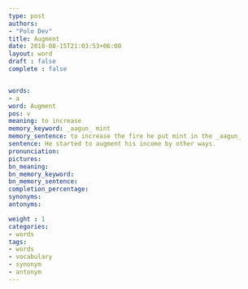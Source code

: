 ```yaml
---
type: post
authors:
- "Polo Dev"
title: Augment
date: 2018-08-15T21:03:53+06:00
layout: word
draft : false
complete : false


words:
- a
word: Augment
pos: v
meaning: to increase
memory_keyword: _aagun_ mint
memory_sentence: to increase the fire he put mint in the _aagun_
sentence: He started to augment his income by other ways.
pronunciation:
pictures:
bn_meaning: 
bn_memory_keyword: 
bn_memory_sentence:
completion_percentage:
synonyms:
antonyms:

weight : 1
categories:
- words
tags:
- words
- vocabulary
- synonym
- antonym
---
```

